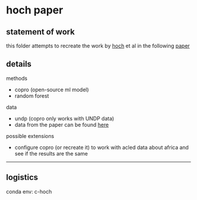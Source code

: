 # hoch paper
## statement of work
this folder attempts to recreate the work by [hoch](https://www.linkedin.com/in/jannishoch/) et al in the following [paper](https://iopscience.iop.org/article/10.1088/1748-9326/ac3db2/meta)

## details
methods
- copro (open-source ml model)
- random forest

data
- undp (copro only works with UNDP data)
- data from the paper can be found [here](https://zenodo.org/records/5543432)

possible extensions
- configure copro (or recreate it) to work with acled data about africa and see if the results are the same

---

## logistics
conda env: c-hoch
